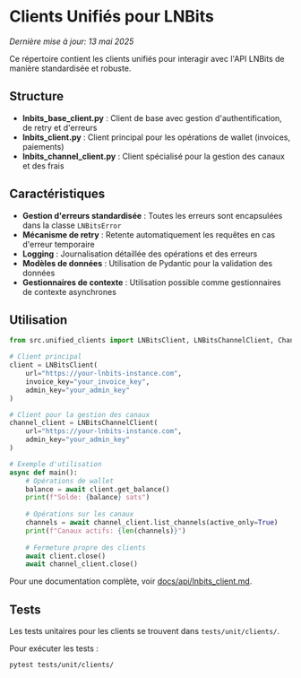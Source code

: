 # Clients Unifiés pour LNBits

*Dernière mise à jour: 13 mai 2025*

Ce répertoire contient les clients unifiés pour interagir avec l'API LNBits de manière standardisée et robuste.

## Structure

- **lnbits_base_client.py** : Client de base avec gestion d'authentification, de retry et d'erreurs
- **lnbits_client.py** : Client principal pour les opérations de wallet (invoices, paiements)
- **lnbits_channel_client.py** : Client spécialisé pour la gestion des canaux et des frais

## Caractéristiques

- **Gestion d'erreurs standardisée** : Toutes les erreurs sont encapsulées dans la classe `LNBitsError`
- **Mécanisme de retry** : Retente automatiquement les requêtes en cas d'erreur temporaire
- **Logging** : Journalisation détaillée des opérations et des erreurs
- **Modèles de données** : Utilisation de Pydantic pour la validation des données
- **Gestionnaires de contexte** : Utilisation possible comme gestionnaires de contexte asynchrones

## Utilisation

```python
from src.unified_clients import LNBitsClient, LNBitsChannelClient, ChannelPolicy

# Client principal
client = LNBitsClient(
    url="https://your-lnbits-instance.com",
    invoice_key="your_invoice_key",
    admin_key="your_admin_key"
)

# Client pour la gestion des canaux
channel_client = LNBitsChannelClient(
    url="https://your-lnbits-instance.com",
    admin_key="your_admin_key"
)

# Exemple d'utilisation
async def main():
    # Opérations de wallet
    balance = await client.get_balance()
    print(f"Solde: {balance} sats")
    
    # Opérations sur les canaux
    channels = await channel_client.list_channels(active_only=True)
    print(f"Canaux actifs: {len(channels)}")
    
    # Fermeture propre des clients
    await client.close()
    await channel_client.close()
```

Pour une documentation complète, voir [docs/api/lnbits_client.md](../../docs/api/lnbits_client.md).

## Tests

Les tests unitaires pour les clients se trouvent dans `tests/unit/clients/`.

Pour exécuter les tests :

```bash
pytest tests/unit/clients/
``` 